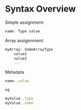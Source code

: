 Syntax Overview
===============

Simple assignment:

```js
name: Type value
```

Array assignnment:

```js
myArray: SomeArrayType
	value1
	value2
	...
```

Metadata
```js
name..value

eg

myValue..type
myValue..name
```